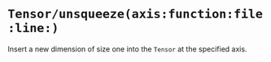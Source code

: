 # ``Tensor/unsqueeze(axis:function:file:line:)``

Insert a new dimension of size one into the ``Tensor`` at the specified axis.
